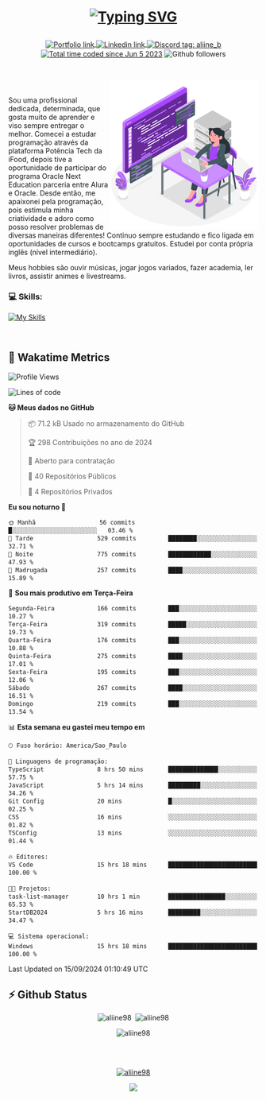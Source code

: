 # <p align = "center"><a href="https://git.io/typing-svg"><img src="https://readme-typing-svg.demolab.com?font=Space+Mono&size=28&pause=1000&duration=4000&color=8E58F7&vCenter=true&width=500&lines=%E2%9C%A8+Ol%C3%A1%2C+sou+Aline+Bevilacqua;%E2%9C%A8+Desenvolvedora+Web!" alt="Typing SVG" /></a></p>

<p align = "center">
    <a href="https://aliine98.github.io" target="_blank">
        <img alt="Portfolio link" align="center" src = "https://img.shields.io/badge/portfolio-8A2BE2?style=for-the-badge">
    </a>
    <a href="https://www.linkedin.com/in/aline-bevilacqua/" target="_blank">
        <img alt="Linkedin link" align="center" src = "https://img.shields.io/badge/LinkedIn-0077B5?style=for-the-badge&logo=linkedin&logoColor=white">
    </a>
    <a href="https://discord.com/" target="_blank">
        <img alt="Discord tag: aliine_b" align="center" src="https://img.shields.io/badge/-aliine__b-5865f2?style=flat-square&logo=Discord&logoColor=FFF" height="28">
    </a>
    <a href="https://wakatime.com/@aliine"><img src="https://wakatime.com/badge/user/d705bdc6-1244-4026-9380-8de8c1599f8d.svg?style=for-the-badge" alt="Total time coded since Jun 5 2023" align="center"/></a>
    <img alt="Github followers" align="center" src="https://img.shields.io/github/followers/Aliine98?style=for-the-badge&color=bf0f47&logo=github&logoColor=white">
</p><br>

<a href="https://storyset.com/"><img src="./assets/coding-amico.svg" width="300" align="right"></a>

<div align="left">
<br>

Sou uma profissional dedicada, determinada, que gosta muito de aprender e viso sempre entregar o melhor. Comecei a estudar programação através da plataforma Potência Tech da iFood, depois tive a oportunidade de participar do programa Oracle Next Education parceria entre Alura e Oracle. Desde então, me apaixonei pela programação, pois estimula minha criatividade e adoro como posso resolver problemas de diversas maneiras diferentes! Continuo sempre estudando e fico ligada em oportunidades de cursos e bootcamps gratuitos.
Estudei por conta própria inglês (nível intermediário).

Meus hobbies são ouvir músicas, jogar jogos variados, fazer academia, ler livros, assistir animes e livestreams.

### 💻 Skills:
[![My Skills](https://skillicons.dev/icons?i=html,css,js,bootstrap,tailwind,ts,mysql,angular,next,nuxt,express,mongo,java)](https://skillicons.dev)
</div>
<br>

## 🚀 Wakatime Metrics

<!--START_SECTION:waka-->
![Profile Views](http://img.shields.io/badge/Visualizac%C3%B5es%20do%20perfil-0-blue)

![Lines of code](https://img.shields.io/badge/Desde%20o%20Hello%20World%20eu%20escrevi-341.3%20thousand%20linhas%20de%20c%C3%B3digo-blue)

**🐱 Meus dados no GitHub** 

> 📦 71.2 kB Usado no armazenamento do GitHub 
 > 
> 🏆 298 Contribuições no ano de 2024
 > 
> 💼 Aberto para contratação
 > 
> 📜 40 Repositórios Públicos 
 > 
> 🔑 4 Repositórios Privados 
 > 
**Eu sou noturno 🦉** 

```text
🌞 Manhã                  56 commits          █░░░░░░░░░░░░░░░░░░░░░░░░   03.46 % 
🌆 Tarde                  529 commits         ████████░░░░░░░░░░░░░░░░░   32.71 % 
🌃 Noite                  775 commits         ████████████░░░░░░░░░░░░░   47.93 % 
🌙 Madrugada              257 commits         ████░░░░░░░░░░░░░░░░░░░░░   15.89 % 
```
📅 **Sou mais produtivo em Terça-Feira** 

```text
Segunda-Feira            166 commits         ███░░░░░░░░░░░░░░░░░░░░░░   10.27 % 
Terça-Feira              319 commits         █████░░░░░░░░░░░░░░░░░░░░   19.73 % 
Quarta-Feira             176 commits         ███░░░░░░░░░░░░░░░░░░░░░░   10.88 % 
Quinta-Feira             275 commits         ████░░░░░░░░░░░░░░░░░░░░░   17.01 % 
Sexta-Feira              195 commits         ███░░░░░░░░░░░░░░░░░░░░░░   12.06 % 
Sábado                   267 commits         ████░░░░░░░░░░░░░░░░░░░░░   16.51 % 
Domingo                  219 commits         ███░░░░░░░░░░░░░░░░░░░░░░   13.54 % 
```


📊 **Esta semana eu gastei meu tempo em** 

```text
🕑︎ Fuso horário: America/Sao_Paulo

💬 Linguagens de programação: 
TypeScript               8 hrs 50 mins       ██████████████░░░░░░░░░░░   57.75 % 
JavaScript               5 hrs 14 mins       █████████░░░░░░░░░░░░░░░░   34.26 % 
Git Config               20 mins             █░░░░░░░░░░░░░░░░░░░░░░░░   02.25 % 
CSS                      16 mins             ░░░░░░░░░░░░░░░░░░░░░░░░░   01.82 % 
TSConfig                 13 mins             ░░░░░░░░░░░░░░░░░░░░░░░░░   01.44 % 

🔥 Editores: 
VS Code                  15 hrs 18 mins      █████████████████████████   100.00 % 

🐱‍💻 Projetos: 
task-list-manager        10 hrs 1 min        ████████████████░░░░░░░░░   65.53 % 
StartDB2024              5 hrs 16 mins       █████████░░░░░░░░░░░░░░░░   34.47 % 

💻 Sistema operacional: 
Windows                  15 hrs 18 mins      █████████████████████████   100.00 % 
```


 Last Updated on 15/09/2024 01:10:49 UTC
<!--END_SECTION:waka-->
 
## ⚡ Github Status

<p align="center"><img src="https://my-github-readme-stats-aliine98.vercel.app/api?username=aliine98&show_icons=true&locale=en&theme=radical" alt="aliine98" />&nbsp;&nbsp;<img src="https://my-github-readme-stats-aliine98.vercel.app/api/top-langs?username=aliine98&show_icons=true&locale=en&layout=compact&theme=radical&exclude_repo=my-github-readme-stats,my-github-readme-streak-stats,github-readme-streak-stats,ajax-com-js-puro" alt="aliine98" /></p>

<p align="center"><img src="https://streak-stats.demolab.com?user=aliine98&theme=radical" alt="aliine98" /></p>

<br><br>
<p align="center"> <a href="https://github.com/ryo-ma/github-profile-trophy" target="_blank"><img src="https://github-profile-trophy.vercel.app/?username=aliine98&theme=radical&column=4" alt="aliine98" /></a> </p>

<p align="center"><img src="https://media4.giphy.com/media/C1bBFL2dMQxA4/giphy.gif?cid=ecf05e47z7xqxd7gboyuplq95r7v869x9bi8msk1upllpme2&ep=v1_gifs_search&rid=giphy.gif&ct=g" width="700"></p>

